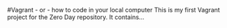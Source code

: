 #Vagrant - or - how to code in your local computer
This is my first Vagrant project for the Zero Day repository. It contains...

